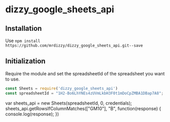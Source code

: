 # dizzy_google_sheets_api

## Installation

Use `npm install https://github.com/mrdizzy/dizzy_google_sheets_api.git--save`

## Initialization

Require the module and set the spreadsheetId of the spreadsheet you want to use. 

```javascript
const Sheets = require('dizzy_google_sheets_api')
const spreadsheetId = "1H2-Bo6LhYNEs4zUVmLkbH3F0t1mDoCpZMBA1DBap7A8";
```



var sheets_api = new Sheets(spreadsheetId, 0, credentials);
sheets_api.getRowsIfColumnMatches(["GM10"], "B", function(response) {
    console.log(response);
})
